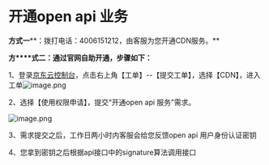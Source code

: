 # **开通open api 业务**

**方式一****：拨打电话：4006151212，由客服为您开通CDN服务。**

**方****式二：通过官网自助开通，步骤如下：**

1、登录[京东云控制台](https://uc.jdcloud.com/login?returnUrl=https%3A%2F%2Fconsole.jcloud.com%2F)，点击右上角【工单】--【提交工单】，选择【CDN】，进入工单![image.png](https://img1.jcloudcs.com/cms/5d201353-26ce-44ee-b36f-3447cd41c4b120180117161308.png)

2、选择【使用权限申请】，提交“开通open api 服务”需求。

![image.png](https://img1.jcloudcs.com/cms/a4f094a7-316a-45ac-9152-5e334003cebf20180117161125.png)

3、需求提交之后，工作日两小时内客服会给您反馈open api 用户身份认证密钥

4、您拿到密钥之后根据api接口中的signature算法调用接口